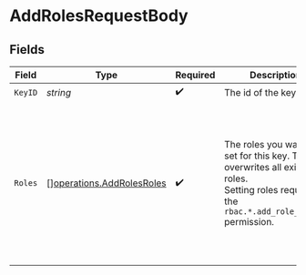 # AddRolesRequestBody


## Fields

| Field                                                                                                                                                 | Type                                                                                                                                                  | Required                                                                                                                                              | Description                                                                                                                                           | Example                                                                                                                                               |
| ----------------------------------------------------------------------------------------------------------------------------------------------------- | ----------------------------------------------------------------------------------------------------------------------------------------------------- | ----------------------------------------------------------------------------------------------------------------------------------------------------- | ----------------------------------------------------------------------------------------------------------------------------------------------------- | ----------------------------------------------------------------------------------------------------------------------------------------------------- |
| `KeyID`                                                                                                                                               | *string*                                                                                                                                              | :heavy_check_mark:                                                                                                                                    | The id of the key.                                                                                                                                    |                                                                                                                                                       |
| `Roles`                                                                                                                                               | [][operations.AddRolesRoles](../../models/operations/addrolesroles.md)                                                                                | :heavy_check_mark:                                                                                                                                    | The roles you want to set for this key. This overwrites all existing roles.<br/>          Setting roles requires the `rbac.*.add_role_to_key` permission. | [<br/>{<br/>"id": "role_123"<br/>},<br/>{<br/>"name": "dns.record.create"<br/>},<br/>{<br/>"name": "dns.record.delete",<br/>"create": true<br/>}<br/>] |